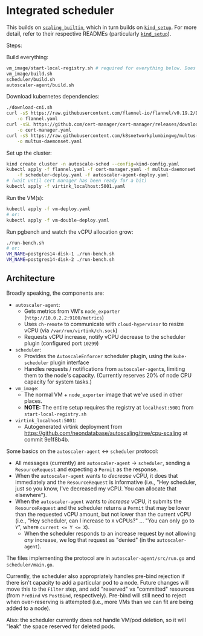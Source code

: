 # Integrated scheduler

This builds on [`scaling_builtin`], which in turn builds on [`kind_setup`]. For more detail, refer
to their respective READMEs (particularly [`kind_setup`]).

[`scaling_builtin`]: ../scaling_builtin
[`kind_setup`]: ../kind_setup

Steps:

Build everything:

```sh
vm_image/start-local-registry.sh # required for everything below. Does nothing on repeat
vm_image/build.sh
scheduler/build.sh
autoscaler-agent/build.sh
```

Download kubernetes dependencies:

```sh
./download-cni.sh
curl -sS https://raw.githubusercontent.com/flannel-io/flannel/v0.19.2/Documentation/kube-flannel.yml \
    -o flannel.yaml
curl -sSL https://github.com/cert-manager/cert-manager/releases/download/v1.8.2/cert-manager.yaml \
    -o cert-manager.yaml
curl -sS https://raw.githubusercontent.com/k8snetworkplumbingwg/multus-cni/master/deployments/multus-daemonset.yml \
    -o multus-daemonset.yaml
```

Set up the cluster:

```sh
kind create cluster -n autoscale-sched --config=kind-config.yaml
kubectl apply -f flannel.yaml -f cert-manager.yaml -f multus-daemonset.yaml \
    -f scheduler-deploy.yaml -f autoscaler-agent-deploy.yaml
# (wait until cert manager has been ready for a bit)
kubectl apply -f virtink_localhost:5001.yaml
```

Run the VM(s):

```sh
kubectl apply -f vm-deploy.yaml
# or:
kubectl apply -f vm-double-deploy.yaml
```

Run pgbench and watch the vCPU allocation grow:

```sh
./run-bench.sh
# or:
VM_NAME=postgres14-disk-1 ./run-bench.sh
VM_NAME=postgres14-disk-2 ./run-bench.sh
```

## Architecture

Broadly speaking, the components are:

* `autoscaler-agent`:
  * Gets metrics from VM's `node_exporter` (`http://10.0.2.2:9100/metrics`)
  * Uses `ch-remote` to communicate with `cloud-hypervisor` to resize vCPU (via `/var/run/virtink/ch.sock`)
  * Requests vCPU increase, notify vCPU decrease to the scheduler plugin (configured port `10299`)
* `scheduler`:
  * Provides the `AutoscaleEnforcer` scheduler plugin, using the `kube-scheduler` plugin interface
  * Handles requests / notifications from `autoscaler-agent`s, limiting them to the node's capacity.
      (Currently reserves 20% of node CPU capacity for system tasks.)
* `vm_image`:
  * The normal VM + `node_exporter` image that we've used in other places.
  * **NOTE:** The entire setup requires the registry at `localhost:5001` from `start-local-registry.sh`
* `virtink_localhost:5001`:
  * Autogenerated virtink deployment from https://github.com/neondatabase/autoscaling/tree/cpu-scaling
    at commit 9e1f8b4b.

Some basics on the `autoscaler-agent` \<-\> `scheduler` protocol:

* All messages (currently) are `autoscaler-agent` -> `scheduler`, sending a `ResourceRequest` and
  expecting a `Permit` as the response.
* When the `autoscaler-agent` wants to *decrease* vCPU, it does that immediately and the
    `ResourceRequest` is informative (i.e., "Hey scheduler, just so you know, I've decreased my
    vCPU. You can allocate that elsewhere").
* When the `autoscaler-agent` wants to *increase* vCPU, it submits the `ResourceRequest` and the
    scheduler returns a `Permit` that may be lower than the requested vCPU amount, but not lower
    than the current vCPU (i.e., "Hey scheduler, can I increase to `X` vCPUs?" ... "You can only go
    to `Y`", where `current <= Y <= X`).
  * When the scheduler responds to an increase request by not allowing *any* increase, we log that
      request as "denied" (in the `autoscaler-agent`).

The files implementing the protocol are in `autoscaler-agent/src/run.go` and `scheduler/main.go`.

Currently, the scheduler also appropriately handles pre-bind rejection if there isn't capacity to
add a particular pod to a node. Future changes will move this to the `Filter` step, and add
"reserved" vs "committed" resources (from `PreBind` vs `PostBind`, respectively). Pre-bind will
still need to reject when over-reserving is attempted (i.e., more VMs than we can fit are being
added to a node).

Also: the scheduler currently does not handle VM/pod deletion, so it will "leak" the space reserved
for deleted pods.
